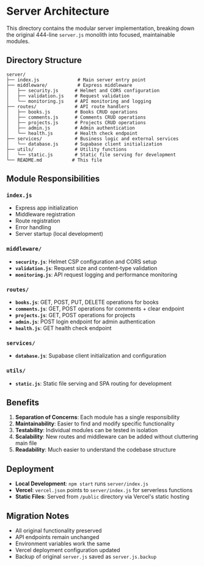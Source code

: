 # Server Architecture

This directory contains the modular server implementation, breaking down the original 444-line `server.js` monolith into focused, maintainable modules.

## Directory Structure

```
server/
├── index.js              # Main server entry point
├── middleware/           # Express middleware
│   ├── security.js      # Helmet and CORS configuration
│   ├── validation.js    # Request validation
│   └── monitoring.js    # API monitoring and logging
├── routes/              # API route handlers
│   ├── books.js         # Books CRUD operations
│   ├── comments.js      # Comments CRUD operations
│   ├── projects.js      # Projects CRUD operations
│   ├── admin.js         # Admin authentication
│   └── health.js        # Health check endpoint
├── services/            # Business logic and external services
│   └── database.js      # Supabase client initialization
├── utils/               # Utility functions
│   └── static.js        # Static file serving for development
└── README.md           # This file
```

## Module Responsibilities

### `index.js`

- Express app initialization
- Middleware registration
- Route registration
- Error handling
- Server startup (local development)

### `middleware/`

- **`security.js`**: Helmet CSP configuration and CORS setup
- **`validation.js`**: Request size and content-type validation
- **`monitoring.js`**: API request logging and performance monitoring

### `routes/`

- **`books.js`**: GET, POST, PUT, DELETE operations for books
- **`comments.js`**: GET, POST operations for comments + clear endpoint
- **`projects.js`**: GET, POST operations for projects
- **`admin.js`**: POST login endpoint for admin authentication
- **`health.js`**: GET health check endpoint

### `services/`

- **`database.js`**: Supabase client initialization and configuration

### `utils/`

- **`static.js`**: Static file serving and SPA routing for development

## Benefits

1. **Separation of Concerns**: Each module has a single responsibility
2. **Maintainability**: Easier to find and modify specific functionality
3. **Testability**: Individual modules can be tested in isolation
4. **Scalability**: New routes and middleware can be added without cluttering main file
5. **Readability**: Much easier to understand the codebase structure

## Deployment

- **Local Development**: `npm start` runs `server/index.js`
- **Vercel**: `vercel.json` points to `server/index.js` for serverless functions
- **Static Files**: Served from `/public` directory via Vercel's static hosting

## Migration Notes

- All original functionality preserved
- API endpoints remain unchanged
- Environment variables work the same
- Vercel deployment configuration updated
- Backup of original `server.js` saved as `server.js.backup`
